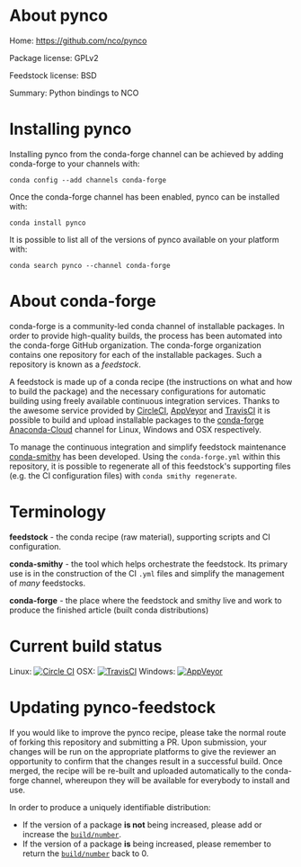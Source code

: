 About pynco
===========

Home: https://github.com/nco/pynco

Package license: GPLv2

Feedstock license: BSD

Summary: Python bindings to NCO



Installing pynco
================

Installing pynco from the conda-forge channel can be achieved by adding conda-forge to your channels with:

```
conda config --add channels conda-forge
```

Once the conda-forge channel has been enabled, pynco can be installed with:

```
conda install pynco
```

It is possible to list all of the versions of pynco available on your platform with:

```
conda search pynco --channel conda-forge
```


About conda-forge
=================

conda-forge is a community-led conda channel of installable packages.
In order to provide high-quality builds, the process has been automated into the
conda-forge GitHub organization. The conda-forge organization contains one repository 
for each of the installable packages. Such a repository is known as a *feedstock*.

A feedstock is made up of a conda recipe (the instructions on what and how to build
the package) and the necessary configurations for automatic building using freely
available continuous integration services. Thanks to the awesome service provided by
[CircleCI](https://circleci.com/), [AppVeyor](http://www.appveyor.com/)
and [TravisCI](https://travis-ci.org/) it is possible to build and upload installable
packages to the [conda-forge](https://anaconda.org/conda-forge)
[Anaconda-Cloud](http://docs.anaconda.org/) channel for Linux, Windows and OSX respectively.

To manage the continuous integration and simplify feedstock maintenance
[conda-smithy](http://github.com/conda-forge/conda-smithy) has been developed.
Using the ``conda-forge.yml`` within this repository, it is possible to regenerate all of
this feedstock's supporting files (e.g. the CI configuration files) with ``conda smithy regenerate``.


Terminology
===========

**feedstock** - the conda recipe (raw material), supporting scripts and CI configuration.

**conda-smithy** - the tool which helps orchestrate the feedstock.
                   Its primary use is in the construction of the CI ``.yml`` files
                   and simplify the management of *many* feedstocks.

**conda-forge** - the place where the feedstock and smithy live and work to
                  produce the finished article (built conda distributions)

Current build status
====================
Linux: [![Circle CI](https://circleci.com/gh/conda-forge/pynco-feedstock.svg?style=svg)](https://circleci.com/gh/conda-forge/pynco-feedstock)
OSX: [![TravisCI](https://travis-ci.org/conda-forge/pynco-feedstock.svg?branch=master)](https://travis-ci.org/conda-forge/pynco-feedstock) 
Windows: [![AppVeyor](https://ci.appveyor.com/api/projects/status/github/conda-forge/pynco-feedstock?svg=True)](https://ci.appveyor.com/project/conda-forge/pynco-feedstock/branch/master)


Updating pynco-feedstock
========================

If you would like to improve the pynco recipe, please take the normal
route of forking this repository and submitting a PR. Upon submission, your changes will
be run on the appropriate platforms to give the reviewer an opportunity to confirm that the
changes result in a successful build. Once merged, the recipe will be re-built and uploaded
automatically to the conda-forge channel, whereupon they will be available for everybody to
install and use.

In order to produce a uniquely identifiable distribution:
 * If the version of a package **is not** being increased, please add or increase
   the [``build/number``](http://conda.pydata.org/docs/building/meta-yaml.html#build-number-and-string). 
 * If the version of a package **is** being increased, please remember to return
   the [``build/number``](http://conda.pydata.org/docs/building/meta-yaml.html#build-number-and-string)
   back to 0.
